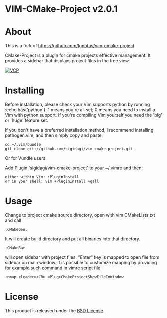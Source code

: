 VIM-CMake-Project v2.0.1
===============

About
=====
This is a fork of https://github.com/Ignotus/vim-cmake-project 

CMake-Project is a plugin for cmake projects effective management. It provides
a sidebar that displays project files in the tree view.

[![VCP](http://i.imgur.com/wGeVbl.png)](http://i.imgur.com/wGeVbl.png)

Installing
==========

Before installation, please check your Vim supports python by running :echo has('python'). 1 means you're all set; 0 means you need to install a Vim with python support. If you're compiling Vim yourself you need the 'big' or 'huge' feature set.

If you don't have a preferred installation method, I recommend installing pathogen.vim, and then simply copy and paste:

    cd ~/.vim/bundle
    git clone git://github.com/sigidagi/vim-cmake-project.git

Or for Vundle users:

Add Plugin 'sigidagi/vim-cmake-project' to your ~/.vimrc and then:

    either within Vim: :PluginInstall
    or in your shell: vim +PluginInstall +qall

Usage
=====

Change to project cmake source directory, open with vim CMakeLists.txt and call 

    :CMakeGen. 
It will create build directory and put all binaries into that directory. 

    :CMakeBar 
will open sidebar with project files. "Enter" key is mapped to open file from sidebar on main window.
It is possible to customize mapping by providing for example such command in vimrc script file
    
    :nmap <leader><CR> <Plug>CMakeProjectShowFileInWindow 

License
=======
This product is released under the [BSD License](http://opensource.org/licenses/bsd-3-clause).
